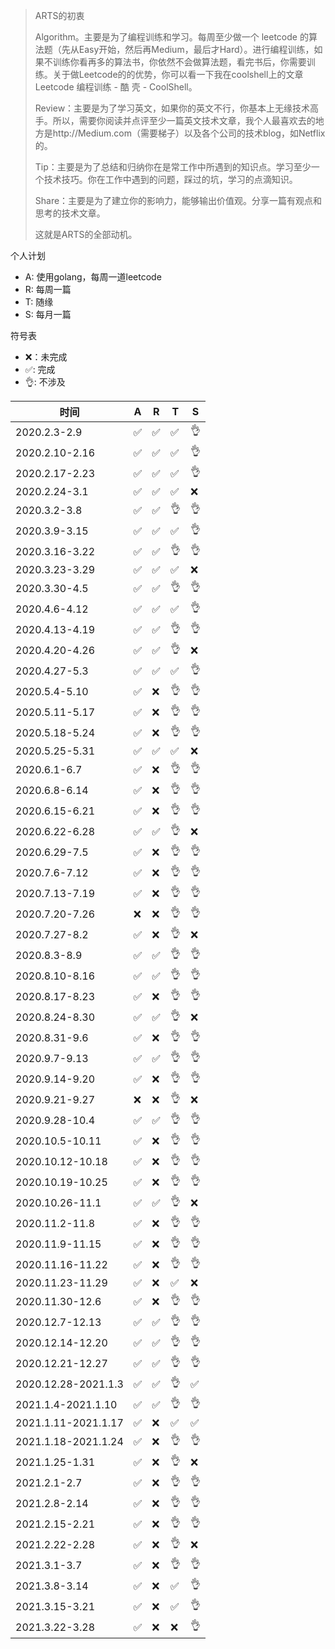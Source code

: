> ARTS的初衷
>
> Algorithm。主要是为了编程训练和学习。每周至少做一个 leetcode 的算法题（先从Easy开始，然后再Medium，最后才Hard）。进行编程训练，如果不训练你看再多的算法书，你依然不会做算法题，看完书后，你需要训练。关于做Leetcode的的优势，你可以看一下我在coolshell上的文章 Leetcode 编程训练 - 酷 壳 - CoolShell。
>
> Review：主要是为了学习英文，如果你的英文不行，你基本上无缘技术高手。所以，需要你阅读并点评至少一篇英文技术文章，我个人最喜欢去的地方是http://Medium.com（需要梯子）以及各个公司的技术blog，如Netflix的。
>
> Tip：主要是为了总结和归纳你在是常工作中所遇到的知识点。学习至少一个技术技巧。你在工作中遇到的问题，踩过的坑，学习的点滴知识。
>
> Share：主要是为了建立你的影响力，能够输出价值观。分享一篇有观点和思考的技术文章。
>
> 这就是ARTS的全部动机。

个人计划
* A: 使用golang，每周一道leetcode
* R: 每周一篇
* T: 随缘
* S: 每月一篇

符号表
* ❌：未完成
* ✅: 完成
* 👌: 不涉及

|时间 | A | R | T | S |
|---|---|---|---|---|
|2020.2.3-2.9|✅|✅|✅|👌|
|2020.2.10-2.16|✅|✅|✅|👌|
|2020.2.17-2.23|✅|✅|✅|👌|
|2020.2.24-3.1|✅|✅|✅|❌|
|2020.3.2-3.8|✅|✅|👌|👌|
|2020.3.9-3.15|✅|✅|✅|👌|
|2020.3.16-3.22|✅|✅|👌|👌|
|2020.3.23-3.29|✅|✅|✅|❌|
|2020.3.30-4.5|✅|✅|👌|👌|
|2020.4.6-4.12|✅|✅|✅|👌|
|2020.4.13-4.19|✅|✅|👌|👌|
|2020.4.20-4.26|✅|✅|👌|❌|
|2020.4.27-5.3|✅|✅|✅|👌|
|2020.5.4-5.10|✅|❌|👌|👌|
|2020.5.11-5.17|✅|❌|👌|👌|
|2020.5.18-5.24|✅|❌|👌|👌|
|2020.5.25-5.31|✅|✅|✅|❌|
|2020.6.1-6.7|✅|❌|👌|👌|
|2020.6.8-6.14|✅|❌|👌|👌|
|2020.6.15-6.21|✅|❌|👌|👌|
|2020.6.22-6.28|✅|✅|👌|❌|
|2020.6.29-7.5|✅|❌|👌|👌|
|2020.7.6-7.12|✅|❌|👌|👌|
|2020.7.13-7.19|✅|❌|👌|👌|
|2020.7.20-7.26|❌|❌|👌|👌|
|2020.7.27-8.2|✅|❌|👌|❌|
|2020.8.3-8.9|✅|✅|👌|👌|
|2020.8.10-8.16|✅|✅|👌|👌|
|2020.8.17-8.23|✅|❌|👌|👌|
|2020.8.24-8.30|✅|✅|👌|❌|
|2020.8.31-9.6|✅|❌|👌|👌|
|2020.9.7-9.13|✅|✅|👌|👌|
|2020.9.14-9.20|✅|❌|👌|👌|
|2020.9.21-9.27|❌|❌|👌|❌|
|2020.9.28-10.4|✅|✅|👌|👌|
|2020.10.5-10.11|✅|❌|👌|👌|
|2020.10.12-10.18|✅|❌|👌|👌|
|2020.10.19-10.25|✅|❌|👌|👌|
|2020.10.26-11.1|✅|✅|👌|❌|
|2020.11.2-11.8|✅|❌|👌|👌|
|2020.11.9-11.15|✅|❌|👌|👌|
|2020.11.16-11.22|✅|❌|👌|👌|
|2020.11.23-11.29|✅|❌|✅|❌|
|2020.11.30-12.6|✅|❌|👌|👌|
|2020.12.7-12.13|✅|✅|👌|👌|
|2020.12.14-12.20|✅|✅|👌|👌|
|2020.12.21-12.27|✅|✅|👌|👌|
|2020.12.28-2021.1.3|✅|✅|👌|✅|
|2021.1.4-2021.1.10|✅|✅|👌|👌|
|2021.1.11-2021.1.17|✅|❌|✅|✅|
|2021.1.18-2021.1.24|✅|❌|👌|👌|
|2021.1.25-1.31|✅|❌|👌|❌|
|2021.2.1-2.7|✅|❌|👌|👌|
|2021.2.8-2.14|✅|❌|👌|👌|
|2021.2.15-2.21|✅|❌|👌|👌|
|2021.2.22-2.28|✅|❌|👌|❌|
|2021.3.1-3.7|✅|❌|👌|👌|
|2021.3.8-3.14|✅|❌|✅|👌|
|2021.3.15-3.21|✅|❌|✅|👌|
|2021.3.22-3.28|✅|❌|❌|👌|

